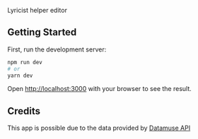 Lyricist helper editor

## Getting Started

First, run the development server:

```bash
npm run dev
# or
yarn dev
```

Open [http://localhost:3000](http://localhost:3000) with your browser to see the result.

## Credits

This app is possible due to the data provided by [Datamuse API](https://www.datamuse.com/api/)